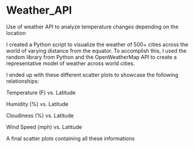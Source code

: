 # Weather_API

Use of weather API to analyze temperature changes depending on the location

I created a Python script to visualize the weather of 500+ cities across the world of varying distance from the equator. To accomplish this, I used the random library from Python and the OpenWeatherMap API to create a representative model of weather across world cities.

I ended up with these different scatter plots to showcase the following relationships:

Temperature (F) vs. Latitude

Humidity (%) vs. Latitude

Cloudiness (%) vs. Latitude

Wind Speed (mph) vs. Latitude

A final scatter plots containing all these informations
